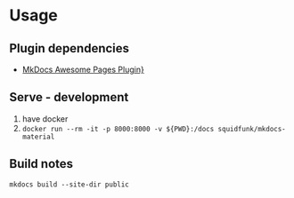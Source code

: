 # Usage

## Plugin dependencies

* [MkDocs Awesome Pages Plugin}](https://github.com/lukasgeiter/mkdocs-awesome-pages-plugin)

## Serve - development

1. have docker
2. `docker run --rm -it -p 8000:8000 -v ${PWD}:/docs squidfunk/mkdocs-material`

## Build notes

`mkdocs build --site-dir public`
